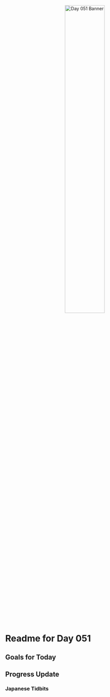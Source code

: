 <div align="center">
 <img src="../..Images/image_051.jpg" alt="Day 051 Banner" width="50%">
</div>

# Readme for Day 051

## Goals for Today

## Progress Update

### Japanese Tidbits


